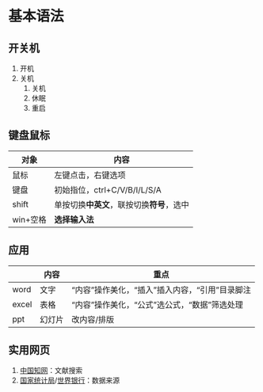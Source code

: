 # 基本语法


## 开关机

1. 开机
2. 关机
   1. 关机
   2. 休眠
   3. 重启


## 键盘鼠标

对象|内容
--|--
鼠标|左键点击，右键选项
键盘|初始指位，ctrl+C/V/B/I/L/S/A
shift|单按切换**中英文**，联按切换**符号**，选中
win+空格|**选择输入法**

## 应用

||内容|重点|
|-|-|-|
|word|文字|“内容”操作美化，“插入”插入内容，“引用”目录脚注|
|excel|表格|“内容”操作美化，“公式”选公式，“数据”筛选处理|
|ppt|幻灯片|改内容/排版|

## 实用网页

1. [中国知网](https://www.cnki.net/)：文献搜索
2. [国家统计局](https://data.stats.gov.cn/)/[世界银行](https://data.worldbank.org.cn/)：数据来源